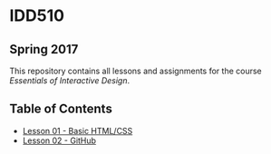 # IDD510 
## Spring 2017

This repository contains all lessons and assignments for the course _Essentials of Interactive Design_. 


## Table of Contents

* [Lesson 01 - Basic HTML/CSS](Lessons/Lesson_01/lesson-01.mdown)
* [Lesson 02 - GitHub](Lessons/Lesson_02)
